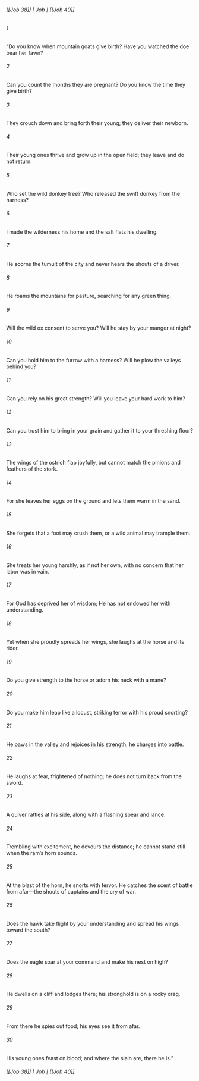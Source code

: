 ###### [[Job 38]] | Job | [[Job 40]]

###### 1
“Do you know when mountain goats give birth? Have you watched the doe bear her fawn?
###### 2
Can you count the months they are pregnant? Do you know the time they give birth?
###### 3
They crouch down and bring forth their young; they deliver their newborn.
###### 4
Their young ones thrive and grow up in the open field; they leave and do not return.
###### 5
Who set the wild donkey free? Who released the swift donkey from the harness?
###### 6
I made the wilderness his home and the salt flats his dwelling.
###### 7
He scorns the tumult of the city and never hears the shouts of a driver.
###### 8
He roams the mountains for pasture, searching for any green thing.
###### 9
Will the wild ox consent to serve you? Will he stay by your manger at night?
###### 10
Can you hold him to the furrow with a harness? Will he plow the valleys behind you?
###### 11
Can you rely on his great strength? Will you leave your hard work to him?
###### 12
Can you trust him to bring in your grain and gather it to your threshing floor?
###### 13
The wings of the ostrich flap joyfully, but cannot match the pinions and feathers of the stork.
###### 14
For she leaves her eggs on the ground and lets them warm in the sand.
###### 15
She forgets that a foot may crush them, or a wild animal may trample them.
###### 16
She treats her young harshly, as if not her own, with no concern that her labor was in vain.
###### 17
For God has deprived her of wisdom; He has not endowed her with understanding.
###### 18
Yet when she proudly spreads her wings, she laughs at the horse and its rider.
###### 19
Do you give strength to the horse or adorn his neck with a mane?
###### 20
Do you make him leap like a locust, striking terror with his proud snorting?
###### 21
He paws in the valley and rejoices in his strength; he charges into battle.
###### 22
He laughs at fear, frightened of nothing; he does not turn back from the sword.
###### 23
A quiver rattles at his side, along with a flashing spear and lance.
###### 24
Trembling with excitement, he devours the distance; he cannot stand still when the ram’s horn sounds.
###### 25
At the blast of the horn, he snorts with fervor. He catches the scent of battle from afar—the shouts of captains and the cry of war.
###### 26
Does the hawk take flight by your understanding and spread his wings toward the south?
###### 27
Does the eagle soar at your command and make his nest on high?
###### 28
He dwells on a cliff and lodges there; his stronghold is on a rocky crag.
###### 29
From there he spies out food; his eyes see it from afar.
###### 30
His young ones feast on blood; and where the slain are, there he is.”

###### [[Job 38]] | Job | [[Job 40]]
